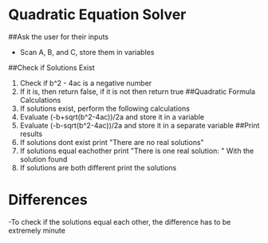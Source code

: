 # Quadratic Equation Solver

##Ask the user for their inputs
- Scan A, B, and C, store them in variables

##Check if Solutions Exist
1. Check if b^2 - 4ac is a negative number
2. If it is, then return false, if it is not then return true
##Quadratic Formula Calculations
1. If solutions exist, perform the following calculations
1. Evaluate (-b+sqrt(b^2-4ac))/2a and store it in a variable
2. Evaluate (-b-sqrt(b^2-4ac))/2a and store it in a separate variable
##Print results
1. If solutions dont exist print "There are no real solutions"
2. If solutions equal eachother print "There is one real solution: " With the solution found
3. If solutions are both different print the solutions

# Differences
-To check if the solutions equal each other, the difference has to be extremely minute